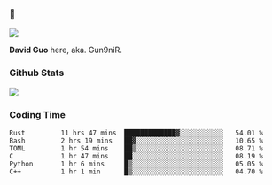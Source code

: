 ### 👋

![](https://komarev.com/ghpvc/?username=Gun9niR&label=Total+Views)

**David Guo** here, aka. Gun9niR.

### Github Stats

<img src="https://github-readme-stats.vercel.app/api?username=Gun9niR&count_private=true&show_icons=true&theme=vue-dark&hide_title=true">

### Coding Time

<!--START_SECTION:waka-->

```text
Rust         11 hrs 47 mins  █████████████▓░░░░░░░░░░░   54.01 %
Bash         2 hrs 19 mins   ██▓░░░░░░░░░░░░░░░░░░░░░░   10.65 %
TOML         1 hr 54 mins    ██▒░░░░░░░░░░░░░░░░░░░░░░   08.71 %
C            1 hr 47 mins    ██░░░░░░░░░░░░░░░░░░░░░░░   08.19 %
Python       1 hr 6 mins     █▒░░░░░░░░░░░░░░░░░░░░░░░   05.05 %
C++          1 hr 1 min      █▒░░░░░░░░░░░░░░░░░░░░░░░   04.70 %
```

<!--END_SECTION:waka-->
